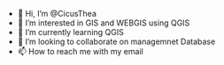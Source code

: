 - 👋 Hi, I’m @CicusThea
- 👀 I’m interested in GIS and WEBGIS using QGIS
- 🌱 I’m currently learning QGIS
- 💞️ I’m looking to collaborate on managemnet Database
- 📫 How to reach me with my email

<!---
CicusThea/CicusThea is a ✨ special ✨ repository because its `README.md` (this file) appears on your GitHub profile.
You can click the Preview link to take a look at your changes.
--->
